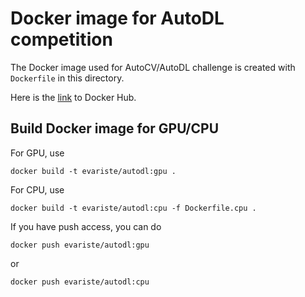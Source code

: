 # Docker image for AutoDL competition

The Docker image used for AutoCV/AutoDL challenge is created with `Dockerfile`
in this directory.

Here is the [link](https://hub.docker.com/r/evariste/autodl/) to Docker Hub.

## Build Docker image for GPU/CPU
For GPU, use
```
docker build -t evariste/autodl:gpu .
```
For CPU, use
```
docker build -t evariste/autodl:cpu -f Dockerfile.cpu .
```
If you have push access, you can do
```
docker push evariste/autodl:gpu
```
or
```
docker push evariste/autodl:cpu
```
